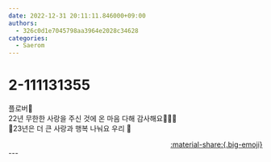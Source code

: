 ```yaml
---
date: 2022-12-31 20:11:11.846000+09:00
authors:
  - 326c0d1e7045798aa3964e2028c34628
categories:
  - Saerom
---
```


# 2-111131355

<div class="post-container" markdown="1">
<div class="content-container md-sidebar__scrollwrap" markdown="1">

플로버🧸 <br>22년 무한한 사랑을 주신 것에 온 마음 다해 감사해요🙇🏻‍♀️<br> 💓23년은 더 큰 사랑과 행복 나눠요 우리 💓 

</div>
</div>

<div style="text-align: right;" markdown="1">
<a href="https://weverse.io/fromis9/artist/2-111131355" style="text-align: right;">:material-share:{.big-emoji}</a>
</div>
---
